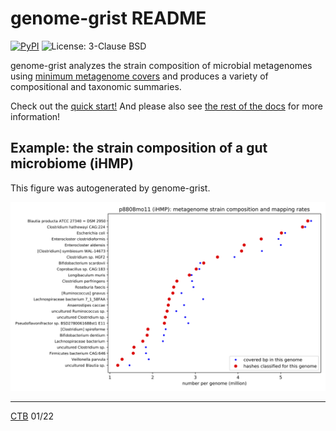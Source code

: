 # genome-grist README

<!-- CTB: this is /README.md in dib-lab/genome-grist -->

<a href="https://pypi.org/project/genome-grist/"><img alt="PyPI" src="https://badge.fury.io/py/genome-grist.svg"></a>
<img alt="License: 3-Clause BSD" src="https://img.shields.io/badge/License-BSD%203--Clause-blue.svg">

genome-grist analyzes the strain composition of microbial metagenomes
using
[minimum metagenome covers](https://dib-lab.github.io/2020-paper-sourmash-gather/)
and produces a variety of compositional and taxonomic summaries.

Check out the
[quick start!](https://dib-lab.github.io/genome-grist/quickstart/) And
please also see
[the rest of the docs](https://dib-lab.github.io/genome-grist/) for
more information!

## Example: the strain composition of a gut microbiome (iHMP)

This figure was autogenerated by genome-grist.

![an example image made with genome-grist](doc/gather-vs-mapping.png)

---

[CTB](https://twitter.com/ctitusbrown/) 01/22
